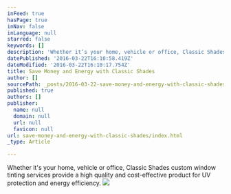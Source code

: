 ```yaml
---
inFeed: true
hasPage: true
inNav: false
inLanguage: null
starred: false
keywords: []
description: 'Whether it’s your home, vehicle or office, Classic Shades custom window tinting services provide a high quality and cost-effective product for UV protection and energy efficiency.'
datePublished: '2016-03-22T16:10:58.419Z'
dateModified: '2016-03-22T16:10:17.754Z'
title: Save Money and Energy with Classic Shades
author: []
sourcePath: _posts/2016-03-22-save-money-and-energy-with-classic-shades.md
published: true
authors: []
publisher:
  name: null
  domain: null
  url: null
  favicon: null
url: save-money-and-energy-with-classic-shades/index.html
_type: Article

---
```

Whether it's your home, vehicle or office, Classic Shades custom window tinting services provide a high quality and cost-effective product for UV protection and energy efficiency.
![](https://s3-us-west-2.amazonaws.com/the-grid-img/p/d69a8896f1819d9f347af34cd6635fc5c51a3797.jpg)